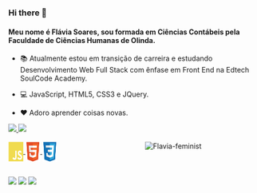 ### Hi there 👋

<h4>
Meu nome é Flávia Soares, sou formada em Ciências Contábeis pela Faculdade de Ciências Humanas de Olinda. 
</h4>

 
- 📚  Atualmente estou em transição de carreira e estudando Desenvolvimento Web Full Stack com ênfase em Front End na Edtech SoulCode Academy.
 
- 💻 JavaScript, HTML5, CSS3 e JQuery.
 

- ❤️ Adoro aprender coisas novas. 

<a href="https://github.com/Flavia-Soares">
  <img height="140em" src="https://github-readme-stats-eight-theta.vercel.app/api?username=helloLari&show_icons=true&theme=dracula&include_all_commits=true&count_private=true"/>
  <img height="140em" src="https://github-readme-stats-eight-theta.vercel.app/api/top-langs/?username=helloLari&layout=compact&langs_count=8&theme=dracula"/>
<div style="display: inline_block"><br>
  <img align="center" alt="Flavia-Js" height="40" width="30" src="https://raw.githubusercontent.com/devicons/devicon/master/icons/javascript/javascript-plain.svg">

  <img align="center" alt="Flavia-HTML" height="40" width="30" src="https://raw.githubusercontent.com/devicons/devicon/master/icons/html5/html5-original.svg">
  <img align="center" alt="Flavia-CSS" height="40" width="30" src="https://raw.githubusercontent.com/devicons/devicon/master/icons/css3/css3-original.svg">
  
  <img align="right" alt="Flavia-feminist" height="240" width="230"  src="https://media.giphy.com/media/fCU0fTA5C0qIpFsrIH/giphy.gif">
</div>
  
  ##
  
  <div>
  <a href = "mailto: flaviasoaresds@gmail.com"><img src="https://img.shields.io/badge/-Gmail-%23EA4335?style=for-the-badge&logo=gmail&logoColor=white" target="_blank"></a>
  <a href="https://www.linkedin.com/in/flaviasoaressantos/" target="_blank"><img src="https://img.shields.io/badge/-LinkedIn-%230077B5?style=for-the-badge&logo=linkedin&logoColor=white" target="_blank"></a>
<a href="https://www.instagram.com/soares_flah" target="_blank"><img src="https://img.shields.io/badge/-Instagram-%23E4405F?style=for-the-badge&logo=instagram&logoColor=white" target="_blank"></a>
</div>


